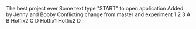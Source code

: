 The best project ever
Some text
type "START" to open application
Added by Jenny and Bobby
Conflicting change from master and experiment
1
2
3
A
B
Hotfix2
C
D
Hotfix1
Hotfix2
D
